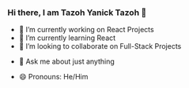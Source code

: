 ### Hi there, I am Tazoh Yanick Tazoh 👋

<!--
**t-yanick/t-yanick** is a ✨ _special_ ✨ repository because its `README.md` (this file) appears on your GitHub profile.

Here are some ideas to get you started:-->

- 🔭 I’m currently working on React Projects
- 🌱 I’m currently learning React
- 👯 I’m looking to collaborate on Full-Stack Projects
<!--- 🤔 I’m looking for help with -->
- 💬 Ask me about just anything
<!--- - 📫 How to reach me: 
   ![image](https://user-images.githubusercontent.com/62849872/115138093-629f8e00-a000-11eb-8dea-10c3dd57ad93.png)

   https://www.linkedin.com/in/tazoh-yanick-tazoh/ -->
- 😄 Pronouns: He/Him

<!--- ### Languages and Tools
![image](https://user-images.githubusercontent.com/62849872/115138011-e4db8280-9fff-11eb-9ffc-38d59a6ad006.png) ![image](https://user-images.githubusercontent.com/62849872/115138020-f755bc00-9fff-11eb-90b2-95dae1a54813.png) ![image](https://user-images.githubusercontent.com/62849872/115138026-03da1480-a000-11eb-906a-3e8e7780a0be.png) ![image](https://user-images.githubusercontent.com/62849872/115138042-13f1f400-a000-11eb-8b4b-16908c73c826.png) ![image](https://user-images.githubusercontent.com/62849872/115138047-20764c80-a000-11eb-834c-19390baf67ca.png) ![image](https://user-images.githubusercontent.com/62849872/115138067-3b48c100-a000-11eb-833e-29ea968999e4.png) ![image](https://user-images.githubusercontent.com/62849872/115138071-426fcf00-a000-11eb-978c-b57505322dca.png) ![image](https://user-images.githubusercontent.com/62849872/115138086-50255480-a000-11eb-8f5a-60926fe09b49.png)-->








